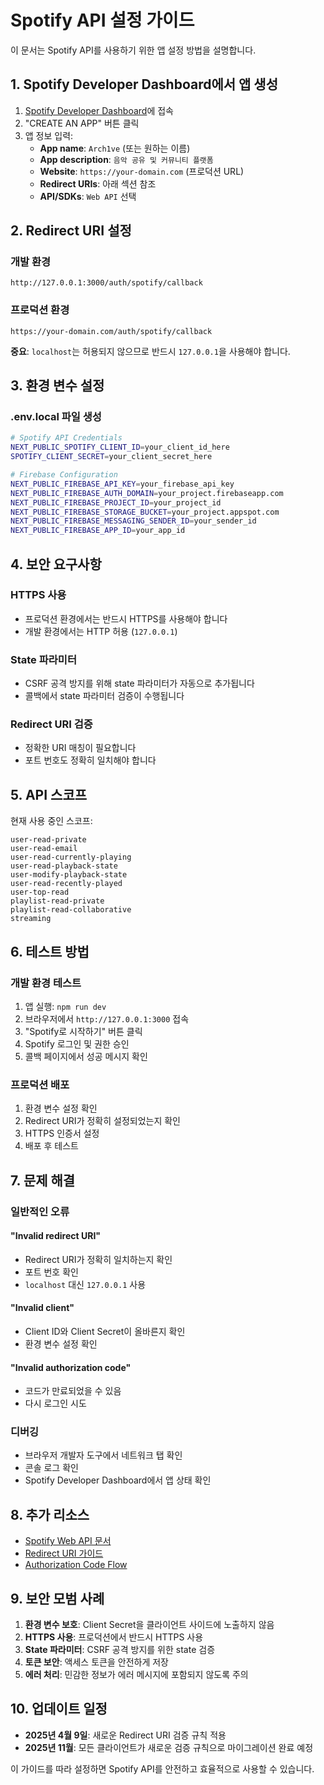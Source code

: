 # Spotify API 설정 가이드

이 문서는 Spotify API를 사용하기 위한 앱 설정 방법을 설명합니다.

## 1. Spotify Developer Dashboard에서 앱 생성

1. [Spotify Developer Dashboard](https://developer.spotify.com/dashboard)에 접속
2. "CREATE AN APP" 버튼 클릭
3. 앱 정보 입력:
   - **App name**: `Arch1ve` (또는 원하는 이름)
   - **App description**: `음악 공유 및 커뮤니티 플랫폼`
   - **Website**: `https://your-domain.com` (프로덕션 URL)
   - **Redirect URIs**: 아래 섹션 참조
   - **API/SDKs**: `Web API` 선택

## 2. Redirect URI 설정

### 개발 환경
```
http://127.0.0.1:3000/auth/spotify/callback
```

### 프로덕션 환경
```
https://your-domain.com/auth/spotify/callback
```

**중요**: `localhost`는 허용되지 않으므로 반드시 `127.0.0.1`을 사용해야 합니다.

## 3. 환경 변수 설정

### .env.local 파일 생성
```bash
# Spotify API Credentials
NEXT_PUBLIC_SPOTIFY_CLIENT_ID=your_client_id_here
SPOTIFY_CLIENT_SECRET=your_client_secret_here

# Firebase Configuration
NEXT_PUBLIC_FIREBASE_API_KEY=your_firebase_api_key
NEXT_PUBLIC_FIREBASE_AUTH_DOMAIN=your_project.firebaseapp.com
NEXT_PUBLIC_FIREBASE_PROJECT_ID=your_project_id
NEXT_PUBLIC_FIREBASE_STORAGE_BUCKET=your_project.appspot.com
NEXT_PUBLIC_FIREBASE_MESSAGING_SENDER_ID=your_sender_id
NEXT_PUBLIC_FIREBASE_APP_ID=your_app_id
```

## 4. 보안 요구사항

### HTTPS 사용
- 프로덕션 환경에서는 반드시 HTTPS를 사용해야 합니다
- 개발 환경에서는 HTTP 허용 (`127.0.0.1`)

### State 파라미터
- CSRF 공격 방지를 위해 state 파라미터가 자동으로 추가됩니다
- 콜백에서 state 파라미터 검증이 수행됩니다

### Redirect URI 검증
- 정확한 URI 매칭이 필요합니다
- 포트 번호도 정확히 일치해야 합니다

## 5. API 스코프

현재 사용 중인 스코프:
```
user-read-private
user-read-email
user-read-currently-playing
user-read-playback-state
user-modify-playback-state
user-read-recently-played
user-top-read
playlist-read-private
playlist-read-collaborative
streaming
```

## 6. 테스트 방법

### 개발 환경 테스트
1. 앱 실행: `npm run dev`
2. 브라우저에서 `http://127.0.0.1:3000` 접속
3. "Spotify로 시작하기" 버튼 클릭
4. Spotify 로그인 및 권한 승인
5. 콜백 페이지에서 성공 메시지 확인

### 프로덕션 배포
1. 환경 변수 설정 확인
2. Redirect URI가 정확히 설정되었는지 확인
3. HTTPS 인증서 설정
4. 배포 후 테스트

## 7. 문제 해결

### 일반적인 오류

#### "Invalid redirect URI"
- Redirect URI가 정확히 일치하는지 확인
- 포트 번호 확인
- `localhost` 대신 `127.0.0.1` 사용

#### "Invalid client"
- Client ID와 Client Secret이 올바른지 확인
- 환경 변수 설정 확인

#### "Invalid authorization code"
- 코드가 만료되었을 수 있음
- 다시 로그인 시도

### 디버깅
- 브라우저 개발자 도구에서 네트워크 탭 확인
- 콘솔 로그 확인
- Spotify Developer Dashboard에서 앱 상태 확인

## 8. 추가 리소스

- [Spotify Web API 문서](https://developer.spotify.com/documentation/web-api/)
- [Redirect URI 가이드](https://developer.spotify.com/documentation/web-api/concepts/redirect_uri)
- [Authorization Code Flow](https://developer.spotify.com/documentation/web-api/tutorials/code-flow)

## 9. 보안 모범 사례

1. **환경 변수 보호**: Client Secret을 클라이언트 사이드에 노출하지 않음
2. **HTTPS 사용**: 프로덕션에서 반드시 HTTPS 사용
3. **State 파라미터**: CSRF 공격 방지를 위한 state 검증
4. **토큰 보안**: 액세스 토큰을 안전하게 저장
5. **에러 처리**: 민감한 정보가 에러 메시지에 포함되지 않도록 주의

## 10. 업데이트 일정

- **2025년 4월 9일**: 새로운 Redirect URI 검증 규칙 적용
- **2025년 11월**: 모든 클라이언트가 새로운 검증 규칙으로 마이그레이션 완료 예정

이 가이드를 따라 설정하면 Spotify API를 안전하고 효율적으로 사용할 수 있습니다.
